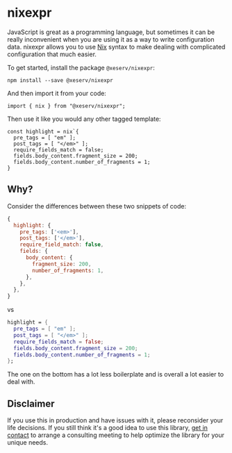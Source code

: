 # nixexpr

JavaScript is great as a programming language, but sometimes it can be
really inconvenient when you are using it as a way to write
configuration data. nixexpr allows you to use [Nix](https://nixos.org)
syntax to make dealing with complicated configuration that much
easier.

To get started, install the package `@xeserv/nixexpr`:

```
npm install --save @xeserv/nixexpr
```

And then import it from your code:

```
import { nix } from "@xeserv/nixexpr";
```

Then use it like you would any other tagged template:

```
const highlight = nix`{
  pre_tags = [ "em" ];
  post_tags = [ "</em>" ];
  require_fields_match = false;
  fields.body_content.fragment_size = 200;
  fields.body_content.number_of_fragments = 1;
}
```

## Why?

Consider the differences between these two snippets of code:

```js
{
  highlight: {
    pre_tags: ['<em>'],
    post_tags: ['</em>'],
    require_field_match: false,
    fields: {
      body_content: {
        fragment_size: 200,
        number_of_fragments: 1,
      },
    },
  },
}
```

vs

```nix
highlight = {
  pre_tags = [ "em" ];
  post_tags = [ "</em>" ];
  require_fields_match = false;
  fields.body_content.fragment_size = 200;
  fields.body_content.number_of_fragments = 1;
};
```

The one on the bottom has a lot less boilerplate and is overall a lot
easier to deal with.

## Disclaimer

If you use this in production and have issues with it, please
reconsider your life decisions. If you still think it's a good idea to
use this library, [get in contact](https://xeiaso.net/contact) to
arrange a consulting meeting to help optimize the library for your
unique needs.
